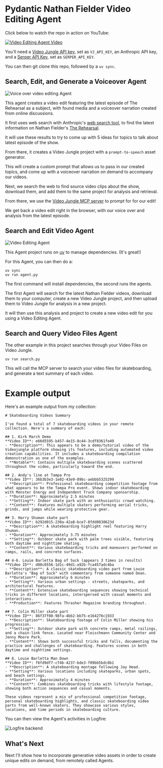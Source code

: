# Pydantic Nathan Fielder Video Editing Agent

Click below to watch the repo in action on YouTube:

[![Video Editing Agent Video](./assets/video-thumbnail.png)](https://www.youtube.com/watch?v=C-ewKa3NcZI)

You'll need a [Video Jungle API key](https://app.video-jungle.com/profile/settings), set as `VJ_API_KEY`, an Anthropic API key, and a [Serper API Key](https://serper.dev/), set as `SERPER_API_KEY`.

You can then git clone this repo, followed by a `uv sync`.

## Search, Edit, and Generate a Voiceover Agent

![Voice over video editing Agent](./assets/pydantic-voiceover-agent.png)

This agent creates a video edit featuring the latest episode of The Rehearsal as a subject, with found media and a voiceover narration created from online discussions.

It first uses web search with Anthropic's [web search tool](https://docs.anthropic.com/en/docs/agents-and-tools/tool-use/web-search-tool), to find the latest information on Nathan Fielder's [The Rehearsal](https://www.hbo.com/the-rehearsal).

It will use these results to try to come up with 5 ideas for topics to talk about latest episode of the show.

From there, it creates a Video Jungle project with a `prompt-to-speech` asset generator. 

This will create a custom prompt that allows us to pass in our created topics, and come up with a voiceover narration on demand to accompany our videos.

Next, we search the web to find source video clips about the show, download them, and add them to the same project for analysis and retrieval.

From there, we use the [Video Jungle MCP server](https://github.com/burningion/video-editing-mcp) to prompt for for our edit! 

We get back a video edit right in the browser, with our voice over and analysis from the latest episode.

## Search and Edit Video Agent

![Video Editing Agent](./assets/pydantic-agent.png)

This Agent project runs on [uv](https://docs.astral.sh/uv/getting-started/installation/) to manage dependencies. (It's great!)

For this Agent, you can then do a:

```
uv sync
uv run agent.py
```

The first command will install dependencies, the second runs the agents.

The first Agent will search for the latest Nathan Fielder videos, download them to your computer, create a new Video Jungle project, and then upload them to Video Jungle for analysis in a new project.

It will then use this analysis and project to create a new video edit for you using a Video Editing Agent.

## Search and Query Video Files Agent 

The other example in this project searches through your Video Files on Video Jungle.

```
uv run search.py
```

This will call the MCP server to search your video files for skateboarding, and generate a text summary of each video. 

# Example output

Here's an example output from my collection:

```
# Skateboarding Videos Summary

I've found a total of 7 skateboarding videos in your remote collection. Here's a summary of each:

## 1. Kirk March Demo
**Video ID**: e66d5595-b457-4e15-8c44-3cdf8361fe49
- **Description**: This appears to be a demo/tutorial video of the Videojungle platform showing its features, including automated video creation capabilities. It includes a skateboarding compilation demonstration as one of the examples.
- **Notable**: Contains multiple skateboarding scenes scattered throughout the video, particularly toward the end.

## 2. Andy's line at Tampa Pro
**Video ID**: 36b3b3e3-1e02-43e9-89bc-aebbb5325299
- **Description**: Professional skateboarding competition footage from what appears to be the Tampa Pro event. Shows indoor skateboarding with Monster Energy and Independent Truck Company sponsorship.
- **Duration**: Approximately 2.5 minutes
- **Setting**: Indoor skate park with an enthusiastic crowd watching.
- **Content**: Features multiple skaters performing aerial tricks, grinds, and jumps while wearing protective gear.

## 3. Harry Shuman skate part
**Video ID**: b292d015-230a-42a8-bce7-8fdd0838623d
- **Description**: A skateboarding highlight reel featuring Harry Shuman.
- **Duration**: Approximately 3.75 minutes
- **Setting**: Outdoor skate park with palm trees visible, featuring both daytime and nighttime skating.
- **Content**: Various skateboarding tricks and maneuvers performed on ramps, rails, and concrete surfaces.

## 4-6. Louie Barletta Bag of Suck (appears 3 times in results)
**Video ID**: d08c0556-1d1c-49d1-a92b-fca457adc4ba
- **Description**: A classic skateboarding video part from Louie Barletta's "Bag of Suck" with commentary from someone named Dean.
- **Duration**: Approximately 6 minutes
- **Setting**: Various urban settings - streets, skateparks, and architectural features.
- **Content**: Extensive skateboarding sequences showing technical tricks in different locations, interspersed with casual moments and interactions.
- **Production**: Features Thrasher Magazine branding throughout.

## 7. Colin Miller skate part
**Video ID**: 86f37f08-98fa-4bb2-bb75-e164276c1933
- **Description**: Skateboarding footage of Colin Miller showing his progression.
- **Setting**: Outdoor skate park with concrete ramps, metal railings, and a chain-link fence. Located near Fleischmann Community Center and Jenny Moore Park.
- **Content**: Shows both successful tricks and falls, documenting the practice and challenges of skateboarding. Features scenes in both daytime and nighttime settings.

## 8. Louie Barletta Man Down
**Video ID**: f6fd9df7-cf4b-4237-bde3-f09bb5bdc8b1
- **Description**: A skateboarding montage following Jay Head.
- **Setting**: Various locations including skateparks, urban spots, and beach settings.
- **Duration**: Approximately 4 minutes
- **Content**: Combines skateboarding tricks with lifestyle footage, showing both action sequences and casual moments.

These videos represent a mix of professional competition footage, personal skateboarding highlights, and classic skateboarding video parts from well-known skaters. They showcase various styles, locations, and time periods in skateboarding culture.
```

You can then view the Agent's activities in Logfire:

![Logfire backend](./assets/logfire.png)

## What's Next

Next I'll show how to incorporate generative video assets in order to create unique edits on demand, from remotely called Agents.